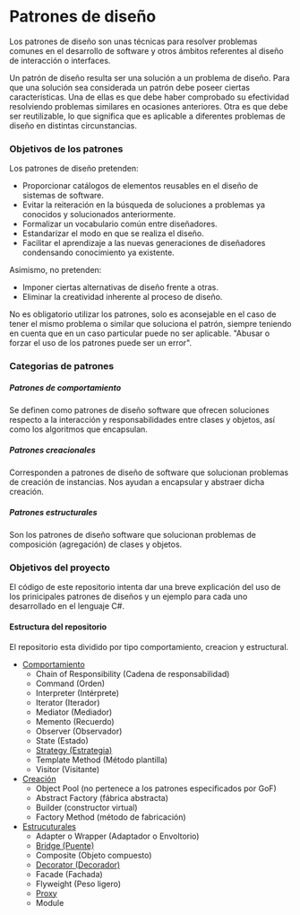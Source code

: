 # Patrones de diseño
Los patrones de diseño son unas técnicas para resolver problemas comunes en el desarrollo de software y otros ámbitos referentes al diseño de interacción o interfaces.

Un patrón de diseño resulta ser una solución a un problema de diseño. Para que una solución sea considerada un patrón debe poseer ciertas características. Una de ellas es que debe haber comprobado su efectividad resolviendo problemas similares en ocasiones anteriores. Otra es que debe ser reutilizable, lo que significa que es aplicable a diferentes problemas de diseño en distintas circunstancias.

### Objetivos de los patrones
Los patrones de diseño pretenden:

- Proporcionar catálogos de elementos reusables en el diseño de sistemas de software.
- Evitar la reiteración en la búsqueda de soluciones a problemas ya conocidos y solucionados anteriormente.
- Formalizar un vocabulario común entre diseñadores.
- Estandarizar el modo en que se realiza el diseño.
- Facilitar el aprendizaje a las nuevas generaciones de diseñadores condensando conocimiento ya existente.

Asimismo, no pretenden:
- Imponer ciertas alternativas de diseño frente a otras.
- Eliminar la creatividad inherente al proceso de diseño.

No es obligatorio utilizar los patrones, solo es aconsejable en el caso de tener el mismo problema o similar que soluciona el patrón, siempre teniendo en cuenta que en un caso particular puede no ser aplicable. "Abusar o forzar el uso de los patrones puede ser un error".

### Categorias de patrones 
##### Patrones de comportamiento
Se definen como patrones de diseño software que ofrecen soluciones respecto a la interacción y responsabilidades entre clases y objetos, así como los algoritmos que encapsulan.

##### Patrones creacionales
Corresponden a patrones de diseño de software que solucionan problemas de creación de instancias. Nos ayudan a encapsular y abstraer dicha creación.

##### Patrones estructurales
Son los patrones de diseño software que solucionan problemas de composición (agregación) de clases y objetos.

### Objetivos del proyecto
El código de este repositorio intenta dar una breve explicación del uso de los prinicipales patrones de diseños y un ejemplo para cada uno desarrollado en el lenguaje C#.

#### Estructura del repositorio
El repositorio esta dividido por tipo comportamiento, creacion y estructural.

- [Comportamiento](https://github.com/fercala/Design-patterns/tree/master/Behavioral)
    - Chain of Responsibility (Cadena de responsabilidad)
    - Command (Orden)
    - Interpreter (Intérprete)
    - Iterator (Iterador)
    - Mediator (Mediador)
    - Memento (Recuerdo)
    - Observer (Observador)
    - State (Estado)
    - [Strategy (Estrategia)](https://github.com/fercala/Design-patterns/tree/master/Behavioral/Strategy)
    - Template Method (Método plantilla)
    - Visitor (Visitante)
- [Creación](https://github.com/fercala/Design-patterns/tree/master/Creational)
    - Object Pool (no pertenece a los patrones especificados por GoF)
    - Abstract Factory (fábrica abstracta)
    - Builder (constructor virtual)
    - Factory Method (método de fabricación)
- [Estrucuturales](https://github.com/fercala/Design-patterns/tree/master/Structural)
    - Adapter o Wrapper (Adaptador o Envoltorio)
    - [Bridge (Puente)](https://github.com/fercala/Design-patterns/tree/master/Structural/Bridge) 
    - Composite (Objeto compuesto)
    - [Decorator (Decorador)](https://github.com/fercala/Design-patterns/tree/master/Structural/Decorator) 
    - Facade (Fachada)
    - Flyweight (Peso ligero)
    - [Proxy](https://github.com/fercala/Design-patterns/tree/master/Structural/Proxy)
    - Module


